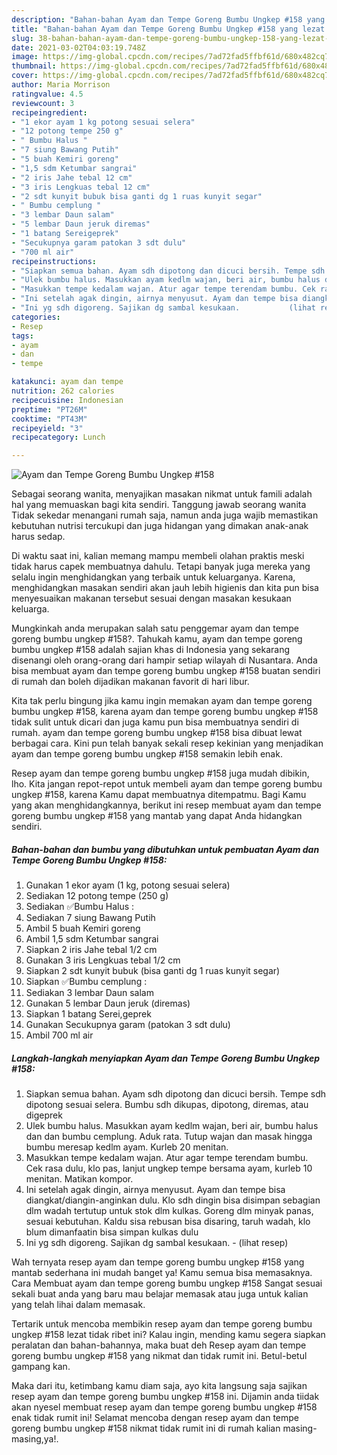 ```yaml
---
description: "Bahan-bahan Ayam dan Tempe Goreng Bumbu Ungkep #158 yang lezat dan Mudah Dibuat"
title: "Bahan-bahan Ayam dan Tempe Goreng Bumbu Ungkep #158 yang lezat dan Mudah Dibuat"
slug: 38-bahan-bahan-ayam-dan-tempe-goreng-bumbu-ungkep-158-yang-lezat-dan-mudah-dibuat
date: 2021-03-02T04:03:19.748Z
image: https://img-global.cpcdn.com/recipes/7ad72fad5ffbf61d/680x482cq70/ayam-dan-tempe-goreng-bumbu-ungkep-158-foto-resep-utama.jpg
thumbnail: https://img-global.cpcdn.com/recipes/7ad72fad5ffbf61d/680x482cq70/ayam-dan-tempe-goreng-bumbu-ungkep-158-foto-resep-utama.jpg
cover: https://img-global.cpcdn.com/recipes/7ad72fad5ffbf61d/680x482cq70/ayam-dan-tempe-goreng-bumbu-ungkep-158-foto-resep-utama.jpg
author: Maria Morrison
ratingvalue: 4.5
reviewcount: 3
recipeingredient:
- "1 ekor ayam 1 kg potong sesuai selera"
- "12 potong tempe 250 g"
- " Bumbu Halus "
- "7 siung Bawang Putih"
- "5 buah Kemiri goreng"
- "1,5 sdm Ketumbar sangrai"
- "2 iris Jahe tebal 12 cm"
- "3 iris Lengkuas tebal 12 cm"
- "2 sdt kunyit bubuk bisa ganti dg 1 ruas kunyit segar"
- " Bumbu cemplung "
- "3 lembar Daun salam"
- "5 lembar Daun jeruk diremas"
- "1 batang Sereigeprek"
- "Secukupnya garam patokan 3 sdt dulu"
- "700 ml air"
recipeinstructions:
- "Siapkan semua bahan. Ayam sdh dipotong dan dicuci bersih. Tempe sdh dipotong sesuai selera. Bumbu sdh dikupas, dipotong, diremas, atau digeprek"
- "Ulek bumbu halus. Masukkan ayam kedlm wajan, beri air, bumbu halus dan dan bumbu cemplung. Aduk rata. Tutup wajan dan masak hingga bumbu meresap kedlm ayam. Kurleb 20 menitan."
- "Masukkan tempe kedalam wajan. Atur agar tempe terendam bumbu. Cek rasa dulu, klo pas, lanjut ungkep tempe bersama ayam, kurleb 10 menitan. Matikan kompor."
- "Ini setelah agak dingin, airnya menyusut. Ayam dan tempe bisa diangkat/diangin-anginkan dulu. Klo sdh dingin bisa disimpan sebagian dlm wadah tertutup untuk stok dlm kulkas. Goreng dlm minyak panas, sesuai kebutuhan. Kaldu sisa rebusan bisa disaring, taruh wadah, klo blum dimanfaatin bisa simpan kulkas dulu"
- "Ini yg sdh digoreng. Sajikan dg sambal kesukaan.           (lihat resep)"
categories:
- Resep
tags:
- ayam
- dan
- tempe

katakunci: ayam dan tempe 
nutrition: 262 calories
recipecuisine: Indonesian
preptime: "PT26M"
cooktime: "PT43M"
recipeyield: "3"
recipecategory: Lunch

---
```



![Ayam dan Tempe Goreng Bumbu Ungkep #158](https://img-global.cpcdn.com/recipes/7ad72fad5ffbf61d/680x482cq70/ayam-dan-tempe-goreng-bumbu-ungkep-158-foto-resep-utama.jpg)

Sebagai seorang wanita, menyajikan masakan nikmat untuk famili adalah hal yang memuaskan bagi kita sendiri. Tanggung jawab seorang  wanita Tidak sekedar menangani rumah saja, namun anda juga wajib memastikan kebutuhan nutrisi tercukupi dan juga hidangan yang dimakan anak-anak harus sedap.

Di waktu  saat ini, kalian memang mampu membeli olahan praktis meski tidak harus capek membuatnya dahulu. Tetapi banyak juga mereka yang selalu ingin menghidangkan yang terbaik untuk keluarganya. Karena, menghidangkan masakan sendiri akan jauh lebih higienis dan kita pun bisa menyesuaikan makanan tersebut sesuai dengan masakan kesukaan keluarga. 



Mungkinkah anda merupakan salah satu penggemar ayam dan tempe goreng bumbu ungkep #158?. Tahukah kamu, ayam dan tempe goreng bumbu ungkep #158 adalah sajian khas di Indonesia yang sekarang disenangi oleh orang-orang dari hampir setiap wilayah di Nusantara. Anda bisa membuat ayam dan tempe goreng bumbu ungkep #158 buatan sendiri di rumah dan boleh dijadikan makanan favorit di hari libur.

Kita tak perlu bingung jika kamu ingin memakan ayam dan tempe goreng bumbu ungkep #158, karena ayam dan tempe goreng bumbu ungkep #158 tidak sulit untuk dicari dan juga kamu pun bisa membuatnya sendiri di rumah. ayam dan tempe goreng bumbu ungkep #158 bisa dibuat lewat berbagai cara. Kini pun telah banyak sekali resep kekinian yang menjadikan ayam dan tempe goreng bumbu ungkep #158 semakin lebih enak.

Resep ayam dan tempe goreng bumbu ungkep #158 juga mudah dibikin, lho. Kita jangan repot-repot untuk membeli ayam dan tempe goreng bumbu ungkep #158, karena Kamu dapat membuatnya ditempatmu. Bagi Kamu yang akan menghidangkannya, berikut ini resep membuat ayam dan tempe goreng bumbu ungkep #158 yang mantab yang dapat Anda hidangkan sendiri.

<!--inarticleads1-->

##### Bahan-bahan dan bumbu yang dibutuhkan untuk pembuatan Ayam dan Tempe Goreng Bumbu Ungkep #158:

1. Gunakan 1 ekor ayam (1 kg, potong sesuai selera)
1. Sediakan 12 potong tempe (250 g)
1. Sediakan  ✅Bumbu Halus :
1. Sediakan 7 siung Bawang Putih
1. Ambil 5 buah Kemiri goreng
1. Ambil 1,5 sdm Ketumbar sangrai
1. Siapkan 2 iris Jahe tebal 1/2 cm
1. Gunakan 3 iris Lengkuas tebal 1/2 cm
1. Siapkan 2 sdt kunyit bubuk (bisa ganti dg 1 ruas kunyit segar)
1. Siapkan  ✅Bumbu cemplung :
1. Sediakan 3 lembar Daun salam
1. Gunakan 5 lembar Daun jeruk (diremas)
1. Siapkan 1 batang Serei,geprek
1. Gunakan Secukupnya garam (patokan 3 sdt dulu)
1. Ambil 700 ml air




<!--inarticleads2-->

##### Langkah-langkah menyiapkan Ayam dan Tempe Goreng Bumbu Ungkep #158:

1. Siapkan semua bahan. Ayam sdh dipotong dan dicuci bersih. Tempe sdh dipotong sesuai selera. Bumbu sdh dikupas, dipotong, diremas, atau digeprek
1. Ulek bumbu halus. Masukkan ayam kedlm wajan, beri air, bumbu halus dan dan bumbu cemplung. Aduk rata. Tutup wajan dan masak hingga bumbu meresap kedlm ayam. Kurleb 20 menitan.
1. Masukkan tempe kedalam wajan. Atur agar tempe terendam bumbu. Cek rasa dulu, klo pas, lanjut ungkep tempe bersama ayam, kurleb 10 menitan. Matikan kompor.
1. Ini setelah agak dingin, airnya menyusut. Ayam dan tempe bisa diangkat/diangin-anginkan dulu. Klo sdh dingin bisa disimpan sebagian dlm wadah tertutup untuk stok dlm kulkas. Goreng dlm minyak panas, sesuai kebutuhan. Kaldu sisa rebusan bisa disaring, taruh wadah, klo blum dimanfaatin bisa simpan kulkas dulu
1. Ini yg sdh digoreng. Sajikan dg sambal kesukaan. -           (lihat resep)




Wah ternyata resep ayam dan tempe goreng bumbu ungkep #158 yang mantab sederhana ini mudah banget ya! Kamu semua bisa memasaknya. Cara Membuat ayam dan tempe goreng bumbu ungkep #158 Sangat sesuai sekali buat anda yang baru mau belajar memasak atau juga untuk kalian yang telah lihai dalam memasak.

Tertarik untuk mencoba membikin resep ayam dan tempe goreng bumbu ungkep #158 lezat tidak ribet ini? Kalau ingin, mending kamu segera siapkan peralatan dan bahan-bahannya, maka buat deh Resep ayam dan tempe goreng bumbu ungkep #158 yang nikmat dan tidak rumit ini. Betul-betul gampang kan. 

Maka dari itu, ketimbang kamu diam saja, ayo kita langsung saja sajikan resep ayam dan tempe goreng bumbu ungkep #158 ini. Dijamin anda tiidak akan nyesel membuat resep ayam dan tempe goreng bumbu ungkep #158 enak tidak rumit ini! Selamat mencoba dengan resep ayam dan tempe goreng bumbu ungkep #158 nikmat tidak rumit ini di rumah kalian masing-masing,ya!.

